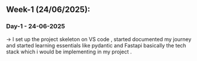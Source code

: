 ## Week-1 (24/06/2025):

### Day-1 - 24-06-2025
-> I set up the project skeleton on VS code , started documented my journey  and started learning essentials like pydantic and Fastapi basically the tech stack which i would be implementing in my project .
